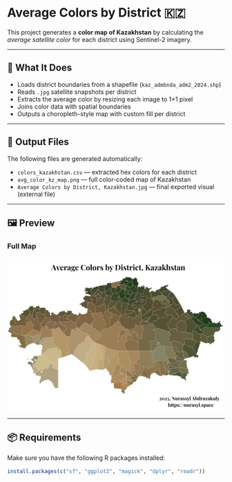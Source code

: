 # Average Colors by District 🇰🇿

This project generates a **color map of Kazakhstan** by calculating the *average satellite color* for each district using Sentinel-2 imagery.

---

## 🔧 What It Does

- Loads district boundaries from a shapefile (`kaz_admbnda_adm2_2024.shp`)
- Reads `.jpg` satellite snapshots per district
- Extracts the average color by resizing each image to 1×1 pixel
- Joins color data with spatial boundaries
- Outputs a choropleth-style map with custom fill per district

---

## 📁 Output Files

The following files are generated automatically:

- `colors_kazakhstan.csv` — extracted hex colors for each district
- `avg_color_kz_map.png` — full color-coded map of Kazakhstan
- `Average Colors by District, Kazakhstan.jpg` — final exported visual (external file)

---

## 🖼️ Preview

### Full Map  
![Full Map](https://github.com/Nurasssyl/Average-Colors-by-District/blob/main/Average%20Colors%20by%20District%2C%20Kazakhstan.jpg)

---

## 📦 Requirements

Make sure you have the following R packages installed:

```r
install.packages(c("sf", "ggplot2", "magick", "dplyr", "readr"))
